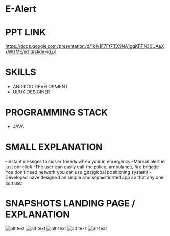 

# E-Alert


  


# PPT LINK   

https://docs.google.com/presentation/d/1k1v1F7Ft7TX9NA1ggKFFN30UAaXkWGME/edit#slide=id.p1  



# SKILLS

- ANDRIOD DEVELOPMENT
- UI/UX DESIGINER


#  PROGRAMMING STACK

- JAVA



# SMALL EXPLANATION
-Instant messges to closer friends when your in emergency
-Manual alert in just onr click
-The user can easily call the police, ambulance, fire brigade
-You don't need network you can use gps(global positioning system)
-Developed have designed an simple and sophisiticated app so that any one can use



# SNAPSHOTS LANDING PAGE / EXPLANATION 

![alt text](https://github.com/nabaratanpatra/DIVINE/blob/main/Screensort/load1.JPG?raw=true)
![alt text](https://github.com/nabaratanpatra/DIVINE/blob/main/Screensort/load2.JPG?raw=true)
![alt text](https://github.com/nabaratanpatra/DIVINE/blob/main/Screensort/load3.JPG?raw=true)
![alt text](https://github.com/nabaratanpatra/DIVINE/blob/main/Screensort/load4.JPG?raw=true)
![alt text](https://github.com/nabaratanpatra/DIVINE/blob/main/Screensort/load5.JPG?raw=true)


